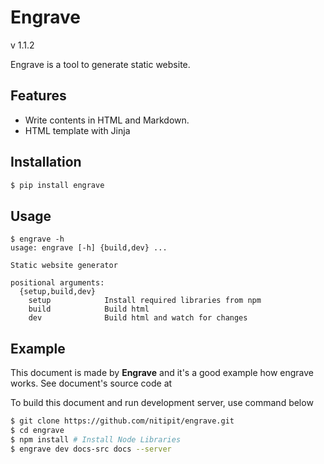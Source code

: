 <h1>Engrave</h1> <pkt-tag>v 1.1.2</pkt-tag>

Engrave is a tool to generate static website.

## Features
- Write contents in HTML and Markdown.
- HTML template with Jinja

## Installation
```bash
$ pip install engrave
```

## Usage
```
$ engrave -h
usage: engrave [-h] {build,dev} ...

Static website generator

positional arguments:
  {setup,build,dev}
    setup            Install required libraries from npm
    build            Build html
    dev              Build html and watch for changes
```

## Example
This document is made by **Engrave** and it's a good example how engrave works.
See document's source code at
[](https://github.com/nitipit/engrave/tree/main/docs-src)

To build this document and run development server, use command below

```bash
$ git clone https://github.com/nitipit/engrave.git
$ cd engrave
$ npm install # Install Node Libraries
$ engrave dev docs-src docs --server
```